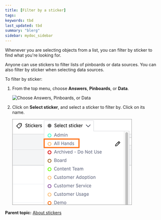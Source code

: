 ```yaml
---
title: [Filter by a sticker]
tags: 
keywords: tbd
last_updated: tbd
summary: "blerg"
sidebar: mydoc_sidebar
---
```

Whenever you are selecting objects from a list, you can filter by sticker to find what you're looking for.

Anyone can use stickers to filter lists of pinboards or data sources. You can also filter by sticker when selecting data sources.

To filter by sticker:

1.   From the top menu, choose **Answers**, **Pinboards**, or **Data**.

     ![](../../shared/conrefs/../../images/choose_data_answers_pinboards.png "Choose Answers, Pinboards,
                            or Data")

2.   Click on **Select sticker**, and select a sticker to filter by. Click on its name.

     ![](../../images/filter_by_sticker.png "Filter by a sticker")


**Parent topic:** [About stickers](../../admin/data_modeling/stickers_concept.html)
